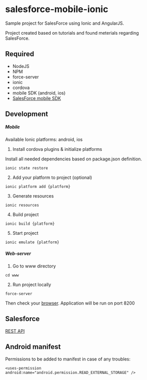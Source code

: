 # salesforce-mobile-ionic

Sample project for SalesForce using Ionic and AngularJS. 

Project created based on tutorials and found meterials regarding SalesForce.

## Required

* NodeJS
* NPM
* force-server
* ionic
* cordova
* mobile SDK (android, ios)
* [SalesForce mobile SDK](https://github.com/forcedotcom/SalesforceMobileSDK-Android)

## Development

##### Mobile

Available Ionic platforms: android, ios

1) Install cordova plugins & initialize platforms

Install all needed dependencies based on package.json definition.

```
ionic state restore
```

2) Add your platform to project (optional)

```
ionic platform add {platform}
```

3) Generate resources

```
ionic resources
```

4) Build project

```
ionic build {platform}
```

5) Start project

```
ionic emulate {platform}
```

##### Web-server

1) Go to www directory

```shell
cd www
```

2) Run project locally

```shell
force-server
```

Then check your [browser](http://localhost:8200). Application will be run on port 8200


## Salesforce

[REST API](http://www.salesforce.com/us/developer/docs/api_rest/api_rest.pdf)

## Android manifest

Permissions to be added to manifest in case of any troubles:

```
<uses-permission android:name="android.permission.READ_EXTERNAL_STORAGE" />
```